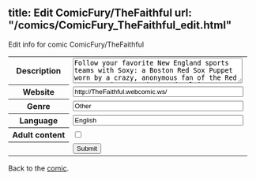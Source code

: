 title: Edit ComicFury/TheFaithful
url: "/comics/ComicFury_TheFaithful_edit.html"
---
Edit info for comic ComicFury/TheFaithful

<form name="comic" action="http://gaepostmail.appspot.com/comic/" method="post">
<table class="comicinfo">
<tr>
<th>Description</th><td><textarea name="description" cols="40" rows="3">Follow your favorite New England sports teams with Soxy: a Boston Red Sox Puppet worn by a crazy, anonymous fan of the Red Sox, Patriots, Bruins, and Celtics.</textarea></td>
</tr>
<tr>
<th>Website</th><td><input type="text" name="url" value="http://TheFaithful.webcomic.ws/" size="40"/></td>
</tr>
<tr>
<th>Genre</th><td><input type="text" name="genre" value="Other" size="40"/></td>
</tr>
<tr>
<th>Language</th><td><input type="text" name="language" value="English" size="40"/></td>
</tr>
<tr>
<th>Adult content</th><td><input type="checkbox" name="adult" value="adult" /></td>
</tr>
<tr>
<th></th><td>
<input type="hidden" name="comic" value="ComicFury_TheFaithful" />
<input type="submit" name="submit" value="Submit" />
</td>
</tr>
</table>
</form>

Back to the [comic](ComicFury_TheFaithful.html).
